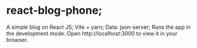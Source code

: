 # react-blog-phone;
A simple blog on React JS;
Vite + yarn;
Data: json-server; 
Runs the app in the development mode.
Open http://localhost:3000 to view it in your browser.
